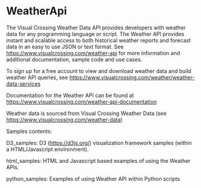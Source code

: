 # WeatherApi

The Visual Crossing Weather Data API provides developers with weather data for any programming language or script. The Weather API provides instant and scalable access to both historical weather reports and forecast data in an easy to use JSON or text format. See https://www.visualcrossing.com/weather-api for more information and additional documentation, sample code and use cases.

To sign up for a free account to view and download weather data and build weather API queries, see  https://www.visualcrossing.com/weather/weather-data-services

Documentation for the Weather API can be found at https://www.visualcrossing.com/weather-api-documentation

Weather data is sourced from Visual Crossing Weather Data (see https://www.visualcrossing.com/weather-data)


Samples contents:

D3_samples: D3 (https://d3js.org/) visualization framework samples (within a HTML/Javascript environment).

html_samples: HTML and Javascript based examples of using the Weather APIs.

python_samples: Examples of using Weather API within Python scripts



